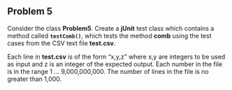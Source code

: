 ## Problem 5

Consider the class **Problem5**. Create a **jUnit** test class which contains a method called **`testComb()`**, which tests the method **comb** using the test cases from the CSV text file **test.csv**.

Each line in **test.csv** is of the form “x,y,z” where x,y are integers to be used as input and z is an integer of the expected output. Each number in the file is in the range 1 ... 9,000,000,000. The number of lines in the file is no greater than 1,000.

